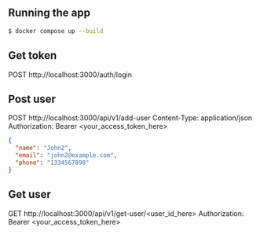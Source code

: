 ## Running the app

```bash
$ docker compose up --build
```

## Get token
POST http://localhost:3000/auth/login

## Post user
POST http://localhost:3000/api/v1/add-user
Content-Type: application/json
Authorization: Bearer <your_access_token_here>
```JSON
{
  "name": "John2",
  "email": "john2@example.com",
  "phone": "1334567890"
}
```

## Get user
GET http://localhost:3000/api/v1/get-user/<user_id_here>
Authorization: Bearer <your_access_token_here>
